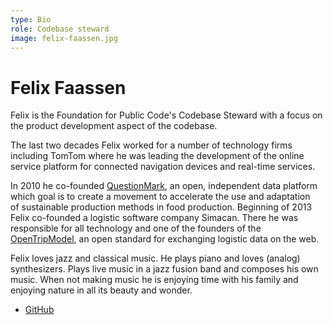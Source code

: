 ```yaml
---
type: Bio
role: Codebase steward
image: felix-faassen.jpg
---
```


# Felix Faassen

Felix is the Foundation for Public Code's Codebase Steward with a focus on the product development aspect of the codebase.

The last two decades Felix worked for a number of technology firms including TomTom where he was leading the development of the online service platform for connected navigation devices and real-time services.

In 2010 he co-founded [QuestionMark](https://www.thequestionmark.org/en), an open, independent data platform which goal is to create a movement to accelerate the use and adaptation of sustainable production methods in food production. Beginning of 2013 Felix co-founded a logistic software company Simacan. There he was responsible for all technology and one of the founders of the [OpenTripModel](https://www.opentripmodel.org), an open standard for exchanging logistic data on the web.

Felix loves jazz and classical music. He plays piano and loves (analog) synthesizers. Plays live music in a jazz fusion band and composes his own music. When not making music he is enjoying time with his family and enjoying nature in all its beauty and wonder.

* [GitHub](https://github.com/felixfaassen)
